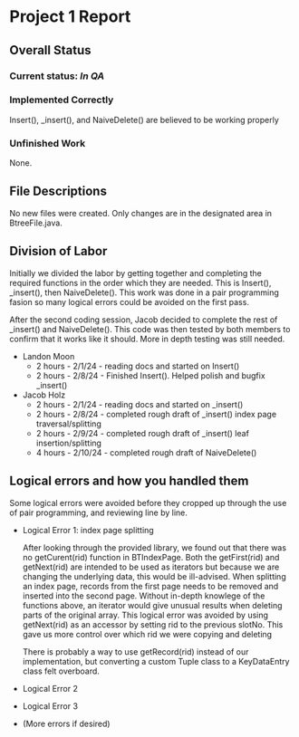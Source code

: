 <!--
More information found on page 9 of project_description.pdf. https://github.com/lankm/uta-dbms/issues/5

Convert to pdf when finalized.
-->

# Project 1 Report

## Overall Status

### Current status: *In QA*

### Implemented Correctly

Insert(), _insert(), and NaiveDelete() are believed to be working properly

### Unfinished Work

None.

## File Descriptions

No new files were created. Only changes are in the designated area in BtreeFile.java.

## Division of Labor

Initially we divided the labor by getting together and completing the required functions in the order which they are needed. This is Insert(), _insert(), then NaiveDelete(). This work was done in a pair programming fasion so many logical errors could be avoided on the first pass.

After the second coding session, Jacob decided to complete the rest of _insert() and NaiveDelete(). This code was then tested by both members to confirm that it works like it should. More in depth testing was still needed.

 - Landon Moon
    - 2 hours - 2/1/24 - reading docs and started on Insert()
    - 2 hours - 2/8/24 - Finished Insert(). Helped polish and bugfix _insert()
 - Jacob Holz
    - 2 hours - 2/1/24 - reading docs and started on _insert()
    - 2 hours - 2/8/24 - completed rough draft of _insert() index page traversal/splitting
    - 2 hours - 2/9/24 - completed rough draft of _insert() leaf insertion/splitting
    - 4 hours - 2/10/24 - completed rough draft of NaiveDelete()


## Logical errors and how you handled them
Some logical errors were avoided before they cropped up through the use of pair programming, and reviewing line by line.

 - Logical Error 1: index page splitting

   After looking through the provided library, we found out that there was no getCurent(rid) function in BTIndexPage. Both the getFirst(rid) and getNext(rid) are intended to be used as iterators but because we are changing the underlying data, this would be ill-advised. When splitting an index page, records from the first page needs to be removed and inserted into the second page. Without in-depth knowlege of the functions above, an iterator would give unusual results when deleting parts of the original array. This logical error was avoided by using getNext(rid) as an accessor by setting rid to the previous slotNo. This gave us more control over which rid we were copying and deleting

   There is probably a way to use getRecord(rid) instead of our implementation, but converting a custom Tuple class to a KeyDataEntry class felt overboard.

 - Logical Error 2
 - Logical Error 3
 - (More errors if desired)
